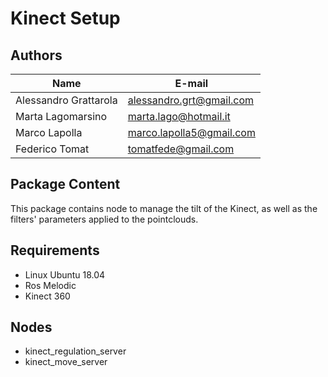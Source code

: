 # Kinect Setup

## Authors
| Name | E-mail |
|------|--------|
| Alessandro Grattarola | alessandro.grt@gmail.com |
| Marta Lagomarsino | marta.lago@hotmail.it |
| Marco Lapolla | marco.lapolla5@gmail.com |
| Federico Tomat | tomatfede@gmail.com |

## Package Content

This package contains node to manage the tilt of the Kinect, as well as the filters' parameters applied to the pointclouds.

## Requirements
* Linux Ubuntu 18.04
* Ros Melodic
* Kinect 360

## Nodes
* kinect_regulation_server
* kinect_move_server
